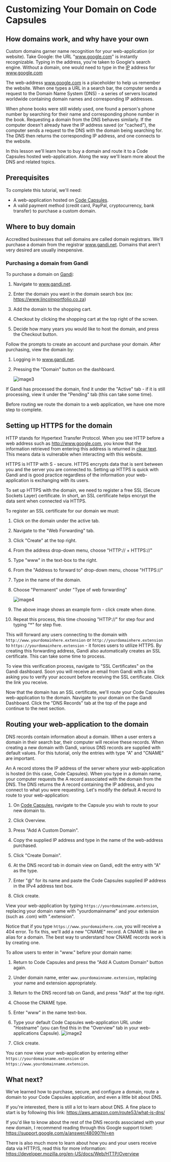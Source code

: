 # Customizing Your Domain on Code Capsules

## How domains work, and why have your own

Custom domains garner name recognition for your web-application (or website). Take Google: the URL "www.google.com" is instantly recognizable. Typing in the address, you're taken to Google's search engine. Without a domain, one would need to type in the [IP](https://www.popularmechanics.com/technology/a32729384/how-to-find-ip-address/) address for www.google.com

The web-address www.google.com is a placeholder to help us remember the website. When one types a URL in a search bar, the computer sends a request to the Domain Name System (DNS) - a series of servers located worldwide containing domain names and corresponding IP addresses.

When phone books were still widely used, one found a person's phone number by searching for their name and corresponding phone number in the book. Requesting a domain from the DNS behaves similarly. If the computer doesn't already have the IP address saved (or "cached"), the computer sends a request to the DNS with the domain being  searching for. The DNS then returns the corresponding IP address, and one connects to the website.

In this lesson we'll learn how to buy a domain and route it to a Code Capsules hosted web-application. Along the way we'll learn more about the DNS and related topics.

## Prerequisites

To complete this tutorial, we'll need:

- A web-application hosted on [Code Capsules](www.codecapsules.io).
- A valid payment method (credit card, PayPal, cryptocurrency, bank transfer) to purchase a custom domain.

## Where to buy domain

Accredited businesses that sell domains are called domain registrars. We'll purchase a domain from the registrar www.gandi.net. Domains that aren't very desired are usually inexpensive. 

### Purchasing a domain from Gandi

To purchase a domain on [Gandi](www.gandi.net):

1. Navigate to www.gandi.net.

2. Enter the domain you want in the domain search box (ex: https://www.lincolnportfolio.co.za)

3. Add the domain to the shopping cart.

4. Checkout by clicking the shopping cart at the top right of the screen.

5. Decide how many years you would like to host the domain, and press the Checkout button.

Follow the prompts to create an account and purchase your domain. After purchasing, view the domain by:

1. Logging in to www.gandi.net.

2. Pressing the "Domain" button on the dashboard.

	![image3](images/image3.png)

If Gandi has processed the domain, find it under the "Active" tab - if it is still processing, view it under the "Pending" tab (this can take some time).

Before routing we route the domain to a web application, we have one more step to complete. 

## Setting up HTTPS for the domain

HTTP stands for Hypertext Transfer Protocol. When you see HTTP before a web address such as http://www.google.com, you know that the information retrieved from entering this address is returned in [clear text](https://www.pcmag.com/encyclopedia/term/cleartext). This means data is vulnerable when interacting with this website.

HTTPS is HTTP with S - secure. HTTPS encrypts data that is sent between you and the server you are connected to. Setting up HTTPS is quick with Gandi and is good practice regardless of the information your web-application is exchanging with its users.

To set up HTTPS with the domain, we need to register a free SSL (Secure Sockets Layer) certificate. In short, an SSL certificate helps encrypt the data sent when connected via HTTPS.

To register an SSL certificate for our domain we must:

1. Click on the domain under the active tab.

2. Navigate to the "Web Forwarding" tab.

3. Click "Create" at the top right.

4. From the address drop-down menu, choose "HTTP:// + HTTPS://"

5. Type "www" in the text-box to the right. 

6. From the "Address to forward to" drop-down menu, choose "HTTPS://"

7. Type in the name of the domain. 

8. Choose "Permanent" under "Type of web forwarding"

	![image4](images/image4.png)

9. The above image shows an example form - click create when done.

10. Repeat this process, this time choosing "HTTP://" for step four and typing "*" for step five.


This will forward any users connecting to the domain with `http://www.yourdomainhere.extension` or `http://yourdomainhere.extension` to `https://yourdomainhere.extension` - it forces users to utilize HTTPS. By creating this forwarding address, Gandi also automatically creates an SSL certificate. This can take some time to process. 

To view this verification process, navigate to "SSL Certificates" on the Gandi dashboard. Soon you will receive an email from Gandi with a link asking you to verify your account before receiving the SSL certificate. Click the link you receive. 

Now that the domain has an SSL certificate, we'll route your Code Capsules web-application to the domain. Navigate to your domain on the Gandi Dashboard. Click the "DNS Records" tab at the top of the page and continue to the next section.

## Routing your web-application to the domain

DNS records contain information about a domain. When a user enters a domain in their search bar, their computer will receive these records. When creating a new domain with Gandi, various DNS records are supplied with default values. For this tutorial, only the entries with type "A" and "CNAME" are important.

An A record stores the IP address of the server where your web-application is hosted (in this case, Code Capsules). When you type in a domain name, your computer requests the A record associated with the domain from the DNS. The DNS returns the A record containing the IP address, and you connect to what you were requesting. Let's modify the default A record to route to your web-application:

1. On [Code Capsules](www.codecapsules.io), navigate to the Capsule you wish to route to your new domain to.

2. Click Overview.

3. Press "Add A Custom Domain".

4. Copy the supplied IP address and type in the name of the web-address purchased.

5. Click "Create Domain".

6. At the DNS record tab in domain view on Gandi, edit the entry with "A" as the type.

7. Enter "@" for its name and paste the Code Capsules supplied IP address in the IPv4 address text box.

8. Click create.

View your web-application by typing `https://yourdomainname.extension`, replacing your domain name with "yourdomainname" and your extension (such as .com) with ".extension".

Notice that if you type `https://www.yourdomainhere.com`, you will receive a 404 error. To fix this, we'll add a new "CNAME" record. A CNAME is like an alias for a domain. The best way to understand how CNAME records work is by creating one.

To allow users to enter in "www." before your domain name:

1. Return to Code Capsules and press the "Add A Custom Domain" button again.

2. Under domain name, enter `www.yourdomainname.extension`, replacing your name and extension appropriately.

3. Return to the DNS record tab on Gandi, and press "Add" at the top right.

4. Choose the CNAME type.

5. Enter "www" in the name text-box.

6. Type your default Code Capsules web-application URL under "Hostname" (you can find this in the "Overview" tab in your web-applications Capsule).
	![image2](images/image2.png)

7. Click create.

You can now view your web-application by entering either `https://yourdomainname.extension` or `https://www.yourdomainname.extension`. 

## What next?

We've learned how to purchase, secure, and configure a domain, route a domain to your Code Capsules application, and even a little bit about DNS. 

If you're interested, there is still a lot to learn about DNS. A fine place to start is by following this link: https://aws.amazon.com/route53/what-is-dns/

If you'd like to know about the rest of the DNS records associated with your new domain, I recommend reading through this Google support ticket: https://support.google.com/a/answer/48090?hl=en 

There is also much more to learn about how you and your users receive data via HTTP/S, read this for more information:  https://developer.mozilla.org/en-US/docs/Web/HTTP/Overview
